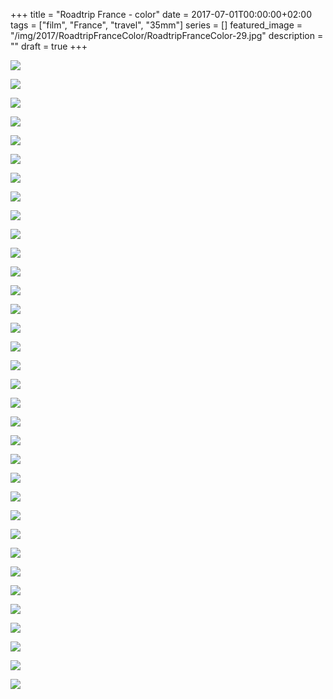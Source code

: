 +++
title =  "Roadtrip France - color"
date = 2017-07-01T00:00:00+02:00
tags = ["film", "France", "travel", "35mm"]
series = []
featured_image = "/img/2017/RoadtripFranceColor/RoadtripFranceColor-29.jpg"
description = ""
draft = true
+++

![](/img/2017/RoadtripFranceColor/RoadtripFranceColor-01.jpg)

![](/img/2017/RoadtripFranceColor/RoadtripFranceColor-02.jpg)

![](/img/2017/RoadtripFranceColor/RoadtripFranceColor-03.jpg)

![](/img/2017/RoadtripFranceColor/RoadtripFranceColor-04.jpg)

![](/img/2017/RoadtripFranceColor/RoadtripFranceColor-05.jpg)

![](/img/2017/RoadtripFranceColor/RoadtripFranceColor-06.jpg)

![](/img/2017/RoadtripFranceColor/RoadtripFranceColor-07.jpg)

![](/img/2017/RoadtripFranceColor/RoadtripFranceColor-08.jpg)

![](/img/2017/RoadtripFranceColor/RoadtripFranceColor-09.jpg)

![](/img/2017/RoadtripFranceColor/RoadtripFranceColor-10.jpg)

![](/img/2017/RoadtripFranceColor/RoadtripFranceColor-11.jpg)

![](/img/2017/RoadtripFranceColor/RoadtripFranceColor-12.jpg)

![](/img/2017/RoadtripFranceColor/RoadtripFranceColor-13.jpg)

![](/img/2017/RoadtripFranceColor/RoadtripFranceColor-14.jpg)

![](/img/2017/RoadtripFranceColor/RoadtripFranceColor-15.jpg)

![](/img/2017/RoadtripFranceColor/RoadtripFranceColor-16.jpg)

![](/img/2017/RoadtripFranceColor/RoadtripFranceColor-17.jpg)

![](/img/2017/RoadtripFranceColor/RoadtripFranceColor-18.jpg)

![](/img/2017/RoadtripFranceColor/RoadtripFranceColor-19.jpg)

![](/img/2017/RoadtripFranceColor/RoadtripFranceColor-20.jpg)

![](/img/2017/RoadtripFranceColor/RoadtripFranceColor-21.jpg)

![](/img/2017/RoadtripFranceColor/RoadtripFranceColor-22.jpg)

![](/img/2017/RoadtripFranceColor/RoadtripFranceColor-23.jpg)

![](/img/2017/RoadtripFranceColor/RoadtripFranceColor-24.jpg)

![](/img/2017/RoadtripFranceColor/RoadtripFranceColor-25.jpg)

![](/img/2017/RoadtripFranceColor/RoadtripFranceColor-26.jpg)

![](/img/2017/RoadtripFranceColor/RoadtripFranceColor-27.jpg)

![](/img/2017/RoadtripFranceColor/RoadtripFranceColor-28.jpg)

![](/img/2017/RoadtripFranceColor/RoadtripFranceColor-29.jpg)

![](/img/2017/RoadtripFranceColor/RoadtripFranceColor-30.jpg)

![](/img/2017/RoadtripFranceColor/RoadtripFranceColor-31.jpg)

![](/img/2017/RoadtripFranceColor/RoadtripFranceColor-32.jpg)

![](/img/2017/RoadtripFranceColor/RoadtripFranceColor-33.jpg)

![](/img/2017/RoadtripFranceColor/RoadtripFranceColor-34.jpg)
